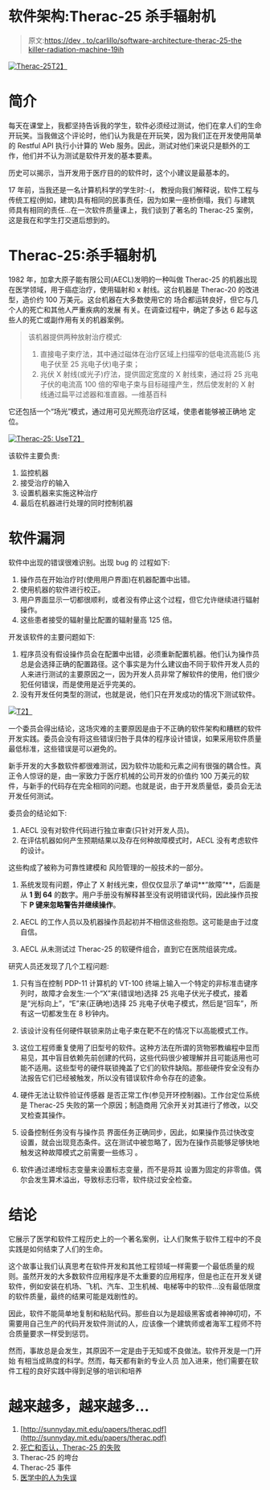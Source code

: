 # 软件架构:Therac-25 杀手辐射机

> 原文:[https://dev . to/carlillo/software-architecture-therac-25-the killer-radiation-machine-19ih](https://dev.to/carlillo/software-architecture-therac-25-the-killer-radiation-machine-19ih)

[![Therac-25](../Images/0c75af6449b7d27bf2ee12aa06519d77.png)T2】](https://cdn-images-1.medium.com/max/2000/1*ukXKrvRV4KJ1UbVe7OJEpQ.png)

# [](#introduction)简介

每天在课堂上，我都坚持告诉我的学生，软件必须经过测试，他们在拿人们的生命开玩笑。当我做这个评论时，他们认为我是在开玩笑，因为我们正在开发使用简单的 Restful API 执行小计算的 Web 服务。因此，测试对他们来说只是额外的工作，他们并不认为测试是软件开发的基本要素。

历史可以揭示，当开发用于医疗目的的软件时，这个小建议是最基本的。

17 年前，当我还是一名计算机科学的学生时:-(，
教授向我们解释说，软件工程与传统工程(例如，建筑)具有相同的民事责任，因为如果一座桥倒塌，我们
与建筑师具有相同的责任...在一次软件质量课上，我们谈到了著名的 Therac-25 案例，这是我在和学生打交道后想到的。

# [](#therac25-the-killer-radiation-machine)Therac-25:杀手辐射机

1982 年，加拿大原子能有限公司(AECL)发明的一种叫做 Therac-25 的机器出现在医学领域，用于癌症治疗，使用辐射和 x 射线。这台机器是 Therac-20 的改进型，造价约 100 万美元。这台机器在大多数使用它的
场合都运转良好，但它与几个人的死亡和其他人严重疾病的发展
有关。在调查过程中，确定了多达 6 起与这些人的死亡或副作用有关的机器案例。

> 该机器提供两种放射治疗模式:
> 
> 1.  直接电子束疗法，其中通过磁体在治疗区域上扫描窄的低电流高能(5 兆电子伏至 25 兆电子伏)电子束；
> 2.  兆伏 X 射线(或光子)疗法，提供固定宽度的 X 射线束，通过将 25 兆电子伏的电流高 100 倍的窄电子束与目标碰撞产生，然后使发射的 X 射线通过扁平过滤器和准直器。—维基百科

它还包括一个“场光”模式，通过用可见光照亮治疗区域，使患者能够被正确地
定位。

[![Therac-25: Use](../Images/e8b9e3b9d63fcdf18558a21d022f21f8.png)T2】](https://cdn-images-1.medium.com/max/2000/1*oyylp-dm7CbDtEUKtuGH_w.gif)

该软件主要负责:

1.  监控机器
2.  接受治疗的输入
3.  设置机器来实施这种治疗
4.  最后在机器进行处理的同时控制机器

# [](#software-bugs)软件漏洞

软件中出现的错误很难识别。出现 bug 的
过程如下:

1.  操作员在开始治疗时(使用用户界面)在机器配置中出错。
2.  使用机器的软件进行校正。
3.  用户界面显示一切都很顺利，或者没有停止这个过程，但它允许继续进行辐射操作。
4.  这些患者接受的辐射量比配置的辐射量高 125 倍。

开发该软件的主要问题如下:

1.  程序员没有假设操作员会在配置中出错，必须重新配置机器。他们认为操作员总是会选择正确的配置路径。这个事实是为什么建议由不同于软件开发人员的人来进行测试的主要原因之一，因为开发人员非常了解软件的使用，他们很少犯任何错误，而是使用是近乎完美的。
2.  没有开发任何类型的测试，也就是说，他们只在开发成功的情况下测试软件。

[![](../Images/9c7873280c727ef1c6c7a75bc307aa00.png)T2】](https://cdn-images-1.medium.com/max/2000/1*2NOwr7qptOpSh0Ldh3K7Ww.png)

一个委员会得出结论，这场灾难的主要原因是由于不正确的软件架构和糟糕的软件开发实践。委员会没有将这些错误归咎于具体的程序设计错误，如果采用软件质量最低标准，这些错误是可以避免的。

新手开发的大多数软件都很难测试，因为软件功能和元素之间有很强的耦合性。真正令人惊讶的是，由一家致力于医疗机械的公司开发的价值约 100 万美元的软件，与新手的代码存在完全相同的问题。也就是说，由于开发质量低，委员会无法开发任何测试。

委员会的结论如下:

1.  AECL 没有对软件代码进行独立审查(只针对开发人员)。
2.  在评估机器如何产生预期结果以及存在何种故障模式时，AECL 没有考虑软件的设计。

这些构成了被称为可靠性建模和
风险管理的一般技术的一部分。

1.  系统发现有问题，停止了 X 射线光束，但仅仅显示了单词**“故障”**，后面是从 **1 到 64** 的数字。用户手册没有解释甚至没有说明错误代码，因此操作员按下 **P 键来忽略警告并继续操作**。

2.  AECL 的工作人员以及机器操作员起初并不相信这些抱怨。这可能是由于过度自信。

3.  AECL 从未测试过 Therac-25 的软硬件组合，直到它在医院组装完成。

研究人员还发现了几个工程问题:

1.  只有当在控制 PDP-11 计算机的 VT-100 终端上输入一个特定的非标准击键序列时，故障才会发生:一个“X”来(错误地)选择 25 兆电子伏光子模式，接着是“光标向上”，“E”来(正确地)选择 25 兆电子伏电子模式，然后是“回车”，所有这一切都发生在 8 秒钟内。

2.  该设计没有任何硬件联锁来防止电子束在靶不在的情况下以高能模式工作。

3.  这位工程师重复使用了旧型号的软件。这种方法在所谓的货物邪教编程中显而易见，其中盲目依赖先前创建的代码，这些代码很少被理解并且可能适用也可能不适用。这些型号的硬件联锁掩盖了它们的软件缺陷。那些硬件安全没有办法报告它们已经被触发，所以没有错误软件命令存在的迹象。

4.  硬件无法让软件验证传感器
    是否正常工作(参见开环控制器)。工作台定位系统是 Therac-25 失败的第一个原因；制造商用
    冗余开关对其进行了修改，以交叉检查其操作。

5.  设备控制任务没有与操作员
    界面任务正确同步，因此，如果操作员过快改变
    设置，就会出现竞态条件。这在测试中被忽略了，因为在操作员能够足够快地触发这种故障模式之前需要一些练习
    。

6.  软件通过递增标志变量来设置标志变量，而不是将其
    设置为固定的非零值。偶尔会发生算术溢出，导致标志归零，软件绕过安全检查。

# [](#conclusions)结论

它展示了医学和软件工程历史上的一个著名案例，让人们聚焦于软件工程中的不良实践是如何结束了人们的生命。

这个故事让我们认真思考在软件开发和其他工程领域一样需要一个最低质量的规则。虽然开发的大多数软件应用程序是不太重要的应用程序，但是也正在开发关键软件，例如安装在机场、飞机、汽车、卫生机械、电梯等中的软件...没有最低限度的软件质量，最终的结果可能是戏剧性的。

因此，软件不能简单地复制和粘贴代码。那些自以为是超级黑客或者神神叨叨，不需要用自己生产的代码开发软件测试的人，应该像一个建筑师或者海军工程师不符合质量要求一样受到惩罚。

然而，事故总是会发生，其原因不一定是由于无知或不良做法。软件开发是一门开始
有相当成熟度的科学。然而，每天都有新的专业人员
加入进来，他们需要在软件工程的良好实践中得到足够的培训和培养

# [](#more-more-and-more)越来越多，越来越多...

1.  [http://sunnyday.mit.edu/papers/therac.pdf](http://sunnyday.mit.edu/papers/therac.pdf)
2.  [死亡和否认，Therac-25 的失败](http://%5Bhttp://cobra.csc.calpoly.edu/~dbutler/papers/THERAC25.html)
3.  Therac-25 的垮台
4.  Therac-25 事件
5.  [医学中的人为失误](http://www.smi.stanford.edu/people/felciano/research/humanerror/humanerrortalk.html)